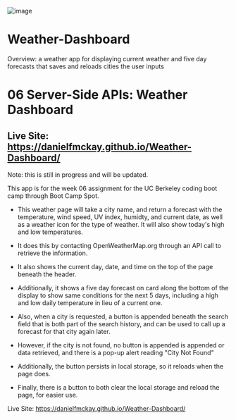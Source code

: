 ![image](https://user-images.githubusercontent.com/123746582/228471303-fc7161b8-4104-4563-8698-eb99a13735ed.png)

# Weather-Dashboard

Overview: a weather app for displaying current weather and five day forecasts that saves and reloads cities the user inputs

# 06 Server-Side APIs: Weather Dashboard

## Live Site: https://danielfmckay.github.io/Weather-Dashboard/

Note: this is still in progress and will be updated.

This app is for the week 06 assignment for the UC Berkeley coding boot camp through Boot Camp Spot.

* This weather page will take a city name, and return a forecast with the temperature, wind speed, UV index, humidty, and current date, as well as a weather icon for the type of weather. It will also show today's high and low temperatures.

* It does this by contacting OpenWeatherMap.org through an API call to retrieve the information.

* It also shows the current day, date, and time on the top of the page beneath the header.

* Additionally, it shows a five day forecast on card along the bottom of the display to show same conditions for the next 5 days, including a high and low daily temperature in lieu of a current one.

* Also, when a city is requested, a button is appended beneath the search field that is both part of the search history, and can be used to call up a forecast for that city again later.

* However, if the city is not found, no button is appended is appended or data retrieved, and there is a pop-up alert reading "City Not Found"

* Additionally, the button persists in local storage, so it reloads when the page does.

* Finally, there is a button to both clear the local storage and reload the page, for easier use.

Live Site: https://danielfmckay.github.io/Weather-Dashboard/
